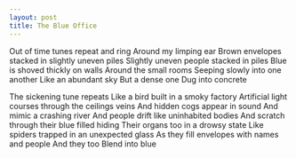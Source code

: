 ```yaml
---
layout: post
title: The Blue Office
---
```


Out of time tunes repeat and ring
Around my limping ear
Brown envelopes stacked in slightly uneven piles
Slightly uneven people stacked in piles
Blue is shoved thickly on walls
Around the small rooms
Seeping slowly into one another
Like an abundant sky
But a dense one
Dug into concrete 

The sickening tune repeats
Like a bird built in a smoky factory
Artificial light courses through the ceilings veins
And hidden cogs appear in sound
And mimic a crashing river
And people drift like uninhabited bodies
And scratch through their blue filled hiding
Their organs too in a drowsy state
Like spiders trapped in an unexpected glass
As they fill envelopes with names and people
And they too
Blend into blue


